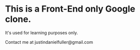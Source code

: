 <h1>This is a Front-End only Google clone.</h1>

<p>It's used for learning purposes only.</p>

<p>Contact me at justindanielfuller@gmail.com</p>